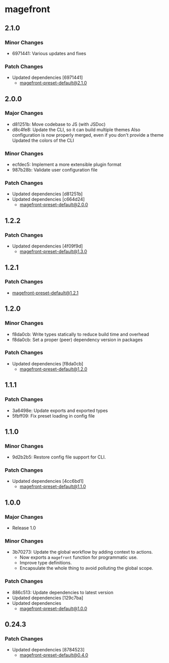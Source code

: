 # magefront

## 2.1.0

### Minor Changes

- 6971441: Various updates and fixes

### Patch Changes

- Updated dependencies [6971441]
  - magefront-preset-default@2.1.0

## 2.0.0

### Major Changes

- d81251b: Move codebase to JS (with JSDoc)
- d8c4fe8: Update the CLI, so it can build multiple themes
  Also configuration is now properly merged, even if you don't provide a theme
  Updated the colors of the CLI

### Minor Changes

- ecfdec5: Implement a more extensible plugin format
- 987b28b: Validate user configuration file

### Patch Changes

- Updated dependencies [d81251b]
- Updated dependencies [c664d24]
  - magefront-preset-default@2.0.0

## 1.2.2

### Patch Changes

- Updated dependencies [4f09f9d]
  - magefront-preset-default@1.3.0

## 1.2.1

### Patch Changes

- magefront-preset-default@1.2.1

## 1.2.0

### Minor Changes

- f8da0cb: Write types statically to reduce build time and overhead
- f8da0cb: Set a proper (peer) dependency version in packages

### Patch Changes

- Updated dependencies [f8da0cb]
  - magefront-preset-default@1.2.0

## 1.1.1

### Patch Changes

- 3a6498e: Update exports and exported types
- 5fbff09: Fix preset loading in config file

## 1.1.0

### Minor Changes

- 9d2b2b5: Restore config file support for CLI.

### Patch Changes

- Updated dependencies [4cc6bd1]
  - magefront-preset-default@1.1.0

## 1.0.0

### Major Changes

- Release 1.0

### Minor Changes

- 3b70273: Update the global workflow by adding context to actions.
  - Now exports a `magefront` function for programmatic use.
  - Improve type definitions.
  - Encapsulate the whole thing to avoid polluting the global scope.

### Patch Changes

- 886c513: Update dependencies to latest version
- Updated dependencies [129c7ba]
- Updated dependencies
  - magefront-preset-default@1.0.0

## 0.24.3

### Patch Changes

- Updated dependencies [8784523]
  - magefront-preset-default@0.4.0
